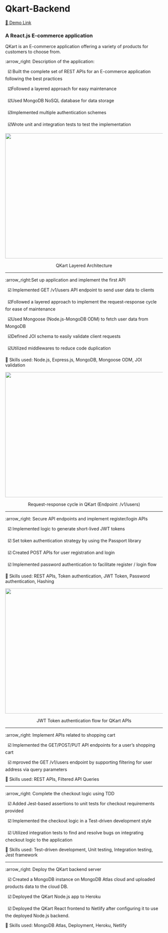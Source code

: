 # Qkart-Backend
<a href = "https://qkart-backend-v1.netlify.app/" >:rocket: Demo Link</a>
<h3>A React.js E-commerce application</h3>
<p>QKart is an E-commerce application offering a variety of products for customers to choose from.</p>
<p>:arrow_right: Description of the application:</p>

 &nbsp; :ballot_box_with_check: Built the complete set of REST APIs for an E-commerce application following the best practices
 
 &nbsp; :ballot_box_with_check:Followed a layered approach for easy maintenance
 
 &nbsp; :ballot_box_with_check:Used MongoDB NoSQL database for data storage
 
 &nbsp; :ballot_box_with_check:Implemented multiple authentication schemes
 
 &nbsp; :ballot_box_with_check:Wrote unit and integration tests to test the implementation
 
<div align="center">
<img src = "https://storage.googleapis.com/crio-content-container-assets/ME_ME_QKART_BACKEND_MODULE_PROJECT_REPORT_image_0.png" width="700" height="400">
  <p>QKart Layered Architecture</p>
</div>

<hr></hr>
<p>:arrow_right:Set up application and implement the first API </p>

 &nbsp; :ballot_box_with_check: Implemented GET /v1/users API endpoint to send user data to clients
 
 &nbsp; :ballot_box_with_check:Followed a layered approach to implement the request-response cycle for ease of maintenance
 
 &nbsp; :ballot_box_with_check:Used Mongoose (Node.js-MongoDB ODM) to fetch user data from MongoDB
 
 &nbsp; :ballot_box_with_check:Defined JOI schema to easily validate client requests
 
 &nbsp; :ballot_box_with_check:Utilized middlewares to reduce code duplication
 
:hammer: Skills used: Node.js, Express.js, MongoDB, Mongoose ODM, JOI validation

<div align="center">
<img src = "https://storage.googleapis.com/crio-content-container-assets/ME_ME_QKART_BACKEND_MODULE_PROJECT_REPORT_image_1.png" width="700" height="400">
  <p>Request-response cycle in QKart (Endpoint: /v1/users)</p>
</div>

<hr></hr>

<p>:arrow_right: Secure API endpoints and implement register/login APIs </p>

 &nbsp; :ballot_box_with_check: Implemented logic to generate short-lived JWT tokens
 
 &nbsp; :ballot_box_with_check: Set token authentication strategy by using the Passport library
 
 &nbsp; :ballot_box_with_check: Created POST APIs for user registration and login
 
 &nbsp; :ballot_box_with_check: Implemented password authentication to facilitate register / login flow
 
:hammer: Skills used: REST APIs, Token authentication, JWT Token, Password authentication, Hashing

<div align="center">
<img src = "https://storage.googleapis.com/crio-content-container-assets/ME_ME_QKART_BACKEND_MODULE_PROJECT_REPORT_image_2.png" width="700" height="400">
  <p>JWT Token authentication flow for QKart APIs</p>
</div>

<hr></hr>

<p>:arrow_right: Implement APIs related to shopping cart </p>

 &nbsp; :ballot_box_with_check: Implemented the GET/POST/PUT API endpoints for a user’s shopping cart
 
 &nbsp; :ballot_box_with_check: mproved the GET /v1/users endpoint by supporting filtering for user address via query parameters
 
:hammer: Skills used: REST APIs, Filtered API Queries

<hr></hr>

<p>:arrow_right: Complete the checkout logic using TDD </p>

 &nbsp; :ballot_box_with_check: Added Jest-based assertions to unit tests for checkout requirements provided
 
 &nbsp; :ballot_box_with_check: Implemented the checkout logic in a Test-driven development style
 
 &nbsp; :ballot_box_with_check: Utilized integration tests to find and resolve bugs on integrating checkout logic to the application
 
:hammer: Skills used: Test-driven development, Unit testing, Integration testing, Jest framework

<hr></hr>

<p>:arrow_right: Deploy the QKart backend server</p>

 &nbsp; :ballot_box_with_check: Created a MongoDB instance on MongoDB Atlas cloud and uploaded products data to the cloud DB.
 
 &nbsp; :ballot_box_with_check: Deployed the QKart Node.js app to Heroku
 
 &nbsp; :ballot_box_with_check: Deployed the QKart React frontend to Netlify after configuring it to use the deployed Node.js backend.
 
:hammer: Skills used: MongoDB Atlas, Deployment, Heroku, Netlify
